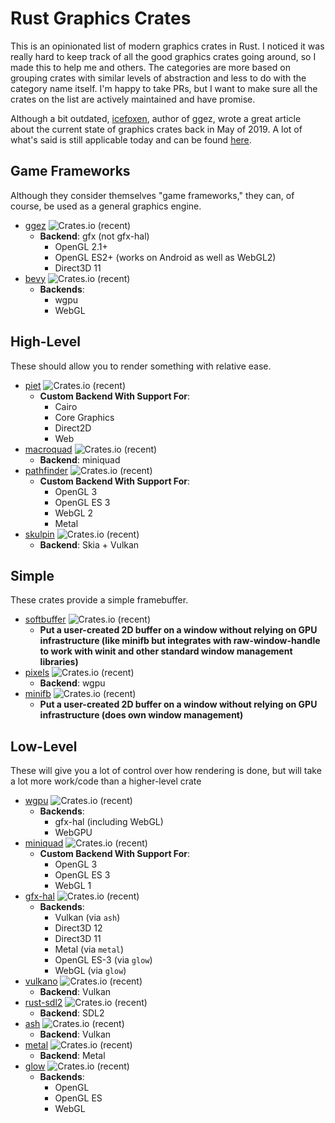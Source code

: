 # Rust Graphics Crates
This is an opinionated list of modern graphics crates in Rust. I noticed it was really hard to keep track of all the good graphics crates going around, so I made this to help me and others. The categories are more based on grouping crates with similar levels of abstraction and less to do with the category name itself. I'm happy to take PRs, but I want to make sure all the crates on the list are actively maintained and have promise.

Although a bit outdated, [icefoxen](https://github.com/icefoxen), author of ggez, wrote a great article about the current state of graphics crates back in May of 2019. A lot of what's said is still applicable today and can be found [here]( https://wiki.alopex.li/AGuideToRustGraphicsLibraries2019).

## Game Frameworks
Although they consider themselves "game frameworks," they can, of course, be used as a general graphics engine.
- [ggez](https://github.com/ggez/ggez) ![Crates.io (recent)](https://img.shields.io/crates/dr/ggez)
  - **Backend**: gfx (not gfx-hal)
    - OpenGL 2.1+
    - OpenGL ES2+ (works on Android as well as WebGL2)
    - Direct3D 11
- [bevy](https://github.com/bevyengine/bevy) ![Crates.io (recent)](https://img.shields.io/crates/dr/bevy) 
  - **Backends**:
    - wgpu
    - WebGL

## High-Level
These should allow you to render something with relative ease. 
- [piet](https://github.com/linebender/piet) ![Crates.io (recent)](https://img.shields.io/crates/dr/piet)
  - **Custom Backend With Support For**:
    - Cairo
    - Core Graphics
    - Direct2D
    - Web
- [macroquad](https://github.com/not-fl3/macroquad) ![Crates.io (recent)](https://img.shields.io/crates/dr/macroquad)
  - **Backend**: miniquad
- [pathfinder](https://github.com/servo/pathfinder) ![Crates.io (recent)](https://img.shields.io/crates/dr/pathfinder)
  - **Custom Backend With Support For**:
    - OpenGL 3
    - OpenGL ES 3
    - WebGL 2
    - Metal
- [skulpin](https://github.com/aclysma/skulpin) ![Crates.io (recent)](https://img.shields.io/crates/dr/skulpin)
  - **Backend**: Skia + Vulkan

## Simple
These crates provide a simple framebuffer.
- [softbuffer](https://github.com/john01dav/softbuffer) ![Crates.io (recent)](https://img.shields.io/crates/dr/softbuffer)
  - **Put a user-created 2D buffer on a window without relying on GPU infrastructure (like minifb but integrates with raw-window-handle to work with winit and other standard window management libraries)**
- [pixels](https://github.com/parasyte/pixels) ![Crates.io (recent)](https://img.shields.io/crates/dr/pixels)
  - **Backend**: wgpu
- [minifb](https://github.com/emoon/minifb) ![Crates.io (recent)](https://img.shields.io/crates/dr/minifb)
  - **Put a user-created 2D buffer on a window without relying on GPU infrastructure (does own window management)**

## Low-Level
These will give you a lot of control over how rendering is done, but will take a lot more work/code than a higher-level crate
- [wgpu](https://github.com/gfx-rs/wgpu-rs) ![Crates.io (recent)](https://img.shields.io/crates/dr/wgpu)
  - **Backends**:
    - gfx-hal (including WebGL)
    - WebGPU
- [miniquad](https://github.com/not-fl3/miniquad) ![Crates.io (recent)](https://img.shields.io/crates/dr/miniquad)
  - **Custom Backend With Support For**:
    - OpenGL 3
    - OpenGL ES 3
    - WebGL 1
- [gfx-hal](https://github.com/gfx-rs/gfx) ![Crates.io (recent)](https://img.shields.io/crates/dr/gfx-hal)
  - **Backends**:
    - Vulkan (via `ash`)
    - Direct3D 12
    - Direct3D 11
    - Metal (via `metal`)
    - OpenGL ES-3 (via `glow`)
    - WebGL (via `glow`)
- [vulkano](https://github.com/vulkano-rs/vulkano) ![Crates.io (recent)](https://img.shields.io/crates/dr/vulkano)
  - **Backend**: Vulkan
- [rust-sdl2](https://github.com/Rust-SDL2/rust-sdl2) ![Crates.io (recent)](https://img.shields.io/crates/dr/sdl2)
  - **Backend**: SDL2
- [ash](https://github.com/MaikKlein/ash) ![Crates.io (recent)](https://img.shields.io/crates/dr/ash)
  - **Backend**: Vulkan
- [metal](https://github.com/gfx-rs/metal-rs) ![Crates.io (recent)](https://img.shields.io/crates/dr/metal)
  - **Backend**: Metal
- [glow](https://github.com/grovesNL/glow) ![Crates.io (recent)](https://img.shields.io/crates/dr/glow)
  - **Backends**:
    - OpenGL
    - OpenGL ES
    - WebGL
